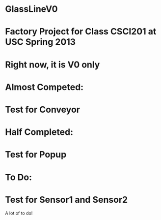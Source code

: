 GlassLineV0
===========

Factory Project for Class CSCI201 at USC Spring 2013
===========

Right now, it is V0 only
===========

Almost Competed: 
===========

Test for Conveyor
===========

Half Completed:
===========

Test for Popup
===========

To Do:
===========

Test for Sensor1 and Sensor2
===========

A lot of to do!
